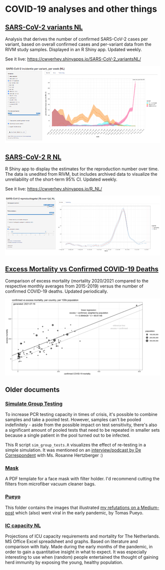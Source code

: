 # COVID-19 analyses and other things

## [SARS-CoV-2 variants NL](SARS-CoV-2_variantsNL)

Analysis that derives the number of confirmed SARS-CoV-2 cases per variant, based on overall confirmed cases and per-variant data from the RIVM study samples. Displayed in an R Shiny app. Updated weekly.

See it live: https://cwverhey.shinyapps.io/SARS-CoV-2_variantsNL/

![screenshot preview](SARS-CoV-2_variantsNL/screenshot.png)

## [SARS-CoV-2 R NL](SARS-CoV-2_R_NL)

R Shiny app to display the estimates for the reproduction number over time. The data is unedited from RIVM, but includes archived data to visualize the unreliability of the short-term 95% CI. Updated weekly.

See it live: https://cwverhey.shinyapps.io/R_NL/

![screenshot preview](SARS-CoV-2_R_NL/screenshot.png)

## [Excess Mortality vs Confirmed COVID-19 Deaths](excess_mortality)

Comparison of excess mortality (mortality 2020/2021 compared to the respective monthly averages from 2015-2019) versus the number of confirmed COVID-19 deaths. Updated periodically.

![graph preview](excess_mortality/confirmedVsExcessMortality.png)

## Older documents

### [Simulate Group Testing](sim_group_tests.R)

To increase PCR testing capacity in times of crisis, it's possible to combine samples and take a pooled test. However, samples can't be pooled indefinitely - aside from the possible impact on test sensitivity, there's also a significant amount of pooled tests that need to be repeated in smaller sets because a single patient in the pool turned out to be infected.

This R script `sim_group_tests.R` visualizes the effect of re-testing in a simple simulation. It was mentioned on an [interview/podcast by De Correspondent](https://pca.st/episode/bb1580b8-8f06-4cb8-a626-aacf4c74df08) with Ms. Rosanne Hertzberger :)

### [Mask](mask)

A PDF template for a face mask with filter holder. I'd recommend cutting the filters from microfiber vacuum cleaner bags.

### [Pueyo](Pueyo)

This folder contains the images that illustrated [my refutations on a Medium-post](https://medium.com/@casparverhey/while-the-general-conclusion-and-advice-are-pretty-sound-there-are-more-people-infected-than-we-e78557df6462) which (also) went viral in the early pandemic, by Tomas Pueyo.

### [IC capacity NL](IC%20capacity%20NL)

Projections of ICU capacity requirements and mortality for The Netherlands. MS Office Excel spreadsheet and graphs. Based on literature and comparison with Italy. Made during the early months of the pandemic, in order to gain a quantitative insight in what to expect. It was especially interesting to use when (random) people entertained the thought of gaining herd immunity by exposing the young, healthy population.
